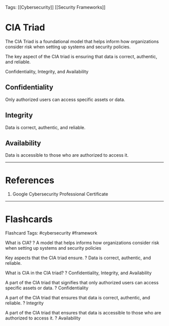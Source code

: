Tags: [[Cybersecurity]] [[Security Frameworks]]
# CIA Triad

The CIA Triad is a foundational model that helps inform how organizations consider risk when setting up systems and security policies.

The key aspect of the CIA triad is ensuring that data is correct, authentic, and reliable.

Confidentiality, Integrity, and Availability

## Confidentiality

Only authorized users can access specific assets or data.

## Integrity

Data is correct, authentic, and reliable.

## Availability

Data is accessible to those who are authorized to access it.

---
# References

1. Google Cybersecurity Professional Certificate

---
# Flashcards

Flashcard Tags: #cybersecurity #framework 

What is CIA?
?
A model that helps informs how organizations consider risk when setting up systems and security policies
<!--SR:!2024-04-28,3,256-->

Key aspects that the CIA triad ensure.
?
Data is correct, authentic, and reliable.
<!--SR:!2024-04-28,2,236-->

What is CIA in the CIA triad?
?
Confidentiality, Integrity, and Availability
<!--SR:!2024-04-29,4,276-->

A part of the CIA triad that signifies that only authorized users can access specific assets or data.
?
Confidentiality
<!--SR:!2024-04-29,4,270-->

A part of the CIA triad that ensures that data is correct, authentic, and reliable.
?
Integrity
<!--SR:!2024-04-29,4,272-->

A part of the CIA triad that ensures that data is accessible to those who are authorized to access it.
?
Availability
<!--SR:!2024-04-29,4,272-->